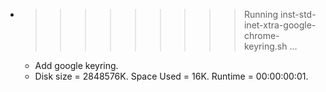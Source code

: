 * >>>>>>>>> Running inst-std-inet-xtra-google-chrome-keyring.sh ...
  * Add google keyring.
  * Disk size = 2848576K. Space Used = 16K. Runtime = 00:00:00:01.
